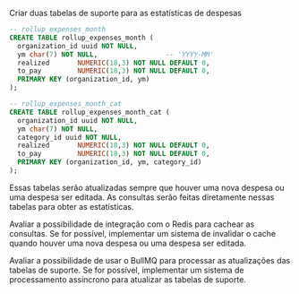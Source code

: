 Criar duas tabelas de suporte para as estatísticas de despesas

```SQL
-- rollup_expenses_month 
CREATE TABLE rollup_expenses_month (
  organization_id uuid NOT NULL,
  ym char(7) NOT NULL,                 -- 'YYYY-MM'
  realized       NUMERIC(18,3) NOT NULL DEFAULT 0,
  to_pay         NUMERIC(18,3) NOT NULL DEFAULT 0,
  PRIMARY KEY (organization_id, ym)
);

-- rollup_expenses_month_cat
CREATE TABLE rollup_expenses_month_cat (
  organization_id uuid NOT NULL,
  ym char(7) NOT NULL,
  category_id uuid NOT NULL,
  realized       NUMERIC(18,3) NOT NULL DEFAULT 0,
  to_pay         NUMERIC(18,3) NOT NULL DEFAULT 0,
  PRIMARY KEY (organization_id, ym, category_id)
);
```

Essas tabelas serão atualizadas sempre que houver uma nova despesa ou uma despesa ser editada.
As consultas serão feitas diretamente nessas tabelas para obter as estatísticas.

Avaliar a possibilidade de integração com o Redis para cachear as consultas.
Se for possível, implementar um sistema de invalidar o cache quando houver uma nova despesa ou uma despesa ser editada.

Avaliar a possibilidade de usar o BullMQ para processar as atualizações das tabelas de suporte.
Se for possível, implementar um sistema de processamento assíncrono para atualizar as tabelas de suporte.